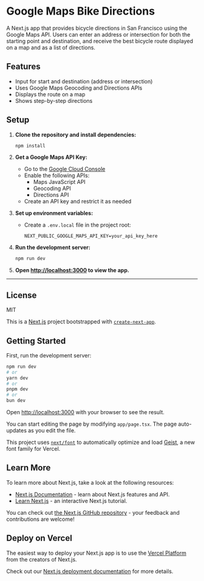 # Google Maps Bike Directions

A Next.js app that provides bicycle directions in San Francisco using the Google Maps API. Users can enter an address or intersection for both the starting point and destination, and receive the best bicycle route displayed on a map and as a list of directions.

## Features
- Input for start and destination (address or intersection)
- Uses Google Maps Geocoding and Directions APIs
- Displays the route on a map
- Shows step-by-step directions

## Setup

1. **Clone the repository and install dependencies:**
   ```bash
   npm install
   ```

2. **Get a Google Maps API Key:**
   - Go to the [Google Cloud Console](https://console.cloud.google.com/)
   - Enable the following APIs:
     - Maps JavaScript API
     - Geocoding API
     - Directions API
   - Create an API key and restrict it as needed

3. **Set up environment variables:**
   - Create a `.env.local` file in the project root:
     ```env
     NEXT_PUBLIC_GOOGLE_MAPS_API_KEY=your_api_key_here
     ```

4. **Run the development server:**
   ```bash
   npm run dev
   ```

5. **Open [http://localhost:3000](http://localhost:3000) to view the app.**

---

## License
MIT

This is a [Next.js](https://nextjs.org) project bootstrapped with [`create-next-app`](https://nextjs.org/docs/app/api-reference/cli/create-next-app).

## Getting Started

First, run the development server:

```bash
npm run dev
# or
yarn dev
# or
pnpm dev
# or
bun dev
```

Open [http://localhost:3000](http://localhost:3000) with your browser to see the result.

You can start editing the page by modifying `app/page.tsx`. The page auto-updates as you edit the file.

This project uses [`next/font`](https://nextjs.org/docs/app/building-your-application/optimizing/fonts) to automatically optimize and load [Geist](https://vercel.com/font), a new font family for Vercel.

## Learn More

To learn more about Next.js, take a look at the following resources:

- [Next.js Documentation](https://nextjs.org/docs) - learn about Next.js features and API.
- [Learn Next.js](https://nextjs.org/learn) - an interactive Next.js tutorial.

You can check out [the Next.js GitHub repository](https://github.com/vercel/next.js) - your feedback and contributions are welcome!

## Deploy on Vercel

The easiest way to deploy your Next.js app is to use the [Vercel Platform](https://vercel.com/new?utm_medium=default-template&filter=next.js&utm_source=create-next-app&utm_campaign=create-next-app-readme) from the creators of Next.js.

Check out our [Next.js deployment documentation](https://nextjs.org/docs/app/building-your-application/deploying) for more details.
